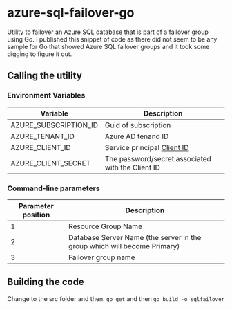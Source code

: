 # azure-sql-failover-go
Utility to failover an Azure SQL database that is part of a failover group using Go. I published this snippet of code as there did not seem to be any sample for Go that showed Azure SQL failover groups and it took some digging to figure it out.

## Calling the utility

### Environment Variables 

| Variable | Description |
|----------|-------------|
| AZURE_SUBSCRIPTION_ID | Guid of subscription |
| AZURE_TENANT_ID | Azure AD tenand ID |
| AZURE_CLIENT_ID | Service principal [Client ID](https://github.com/cloudfoundry/bosh-azure-cpi-release/blob/master/docs/get-started/create-service-principal.md) |
| AZURE_CLIENT_SECRET | The password/secret associated with the Client ID |

### Command-line parameters

| Parameter position | Description |
|-----------|-------------|
| 1 | Resource Group Name |
| 2 | Database Server Name (the server in the group which will become Primary) |
| 3 | Failover group name |

## Building the code

Change to the src folder and then:
`go get` and then `go build -o sqlfailover`
